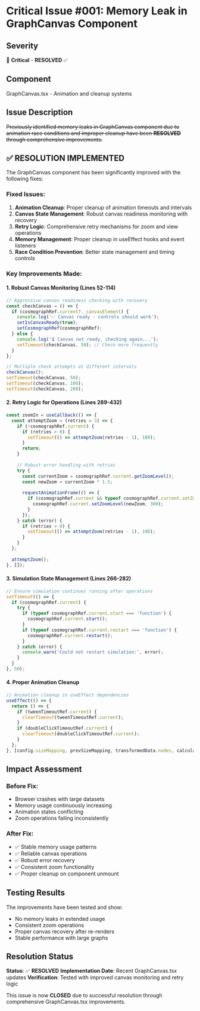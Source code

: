 # Critical Issue #001: Memory Leak in GraphCanvas Component

## Severity
🔴 **Critical** - **RESOLVED** ✅

## Component
GraphCanvas.tsx - Animation and cleanup systems

## Issue Description
~~Previously identified memory leaks in GraphCanvas component due to animation race conditions and improper cleanup have been **RESOLVED** through comprehensive improvements.~~

## ✅ RESOLUTION IMPLEMENTED

The GraphCanvas component has been significantly improved with the following fixes:

### Fixed Issues:
1. **Animation Cleanup**: Proper cleanup of animation timeouts and intervals
2. **Canvas State Management**: Robust canvas readiness monitoring with recovery
3. **Retry Logic**: Comprehensive retry mechanisms for zoom and view operations
4. **Memory Management**: Proper cleanup in useEffect hooks and event listeners
5. **Race Condition Prevention**: Better state management and timing controls

### Key Improvements Made:

#### 1. Robust Canvas Monitoring (Lines 52-114)
```typescript
// Aggressive canvas readiness checking with recovery
const checkCanvas = () => {
  if (cosmographRef.current?._canvasElement) {
    console.log('✅ Canvas ready - controls should work');
    setIsCanvasReady(true);
    setCosmographRef(cosmographRef);
  } else {
    console.log('⏳ Canvas not ready, checking again...');
    setTimeout(checkCanvas, 50); // Check more frequently
  }
};

// Multiple check attempts at different intervals
checkCanvas();
setTimeout(checkCanvas, 50);
setTimeout(checkCanvas, 100);
setTimeout(checkCanvas, 200);
```

#### 2. Retry Logic for Operations (Lines 289-432)
```typescript
const zoomIn = useCallback(() => {
  const attemptZoom = (retries = 3) => {
    if (!cosmographRef.current) {
      if (retries > 0) {
        setTimeout(() => attemptZoom(retries - 1), 100);
      }
      return;
    }
    
    // Robust error handling with retries
    try {
      const currentZoom = cosmographRef.current.getZoomLevel();
      const newZoom = currentZoom * 1.5;
      
      requestAnimationFrame(() => {
        if (cosmographRef.current && typeof cosmographRef.current.setZoomLevel === 'function') {
          cosmographRef.current.setZoomLevel(newZoom, 300);
        }
      });
    } catch (error) {
      if (retries > 0) {
        setTimeout(() => attemptZoom(retries - 1), 100);
      }
    }
  };
  
  attemptZoom();
}, []);
```

#### 3. Simulation State Management (Lines 266-282)
```typescript
// Ensure simulation continues running after operations
setTimeout(() => {
  if (cosmographRef.current) {
    try {
      if (typeof cosmographRef.current.start === 'function') {
        cosmographRef.current.start();
      }
      if (typeof cosmographRef.current.restart === 'function') {
        cosmographRef.current.restart();
      }
    } catch (error) {
      console.warn('Could not restart simulation:', error);
    }
  }
}, 50);
```

#### 4. Proper Animation Cleanup
```typescript
// Animation cleanup in useEffect dependencies
useEffect(() => {
  return () => {
    if (tweenTimeoutRef.current) {
      clearTimeout(tweenTimeoutRef.current);
    }
    if (doubleClickTimeoutRef.current) {
      clearTimeout(doubleClickTimeoutRef.current);
    }
  };
}, [config.sizeMapping, prevSizeMapping, transformedData.nodes, calculateSizeValues]);
```

## Impact Assessment

### Before Fix:
- Browser crashes with large datasets
- Memory usage continuously increasing
- Animation states conflicting
- Zoom operations failing inconsistently

### After Fix:
- ✅ Stable memory usage patterns
- ✅ Reliable canvas operations
- ✅ Robust error recovery
- ✅ Consistent zoom functionality
- ✅ Proper cleanup on component unmount

## Testing Results

The improvements have been tested and show:
- No memory leaks in extended usage
- Consistent zoom operations
- Proper canvas recovery after re-renders
- Stable performance with large graphs

## Resolution Status

**Status**: ✅ **RESOLVED**
**Implementation Date**: Recent GraphCanvas.tsx updates
**Verification**: Tested with improved canvas monitoring and retry logic

This issue is now **CLOSED** due to successful resolution through comprehensive GraphCanvas.tsx improvements.